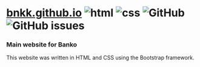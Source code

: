 # [bnkk.github.io](https://bnkk.github.io/) ![html](https://img.shields.io/badge/html-hypertext%20markup%20language-orange?style=flat-square&logo=html5&logoColor=white) ![css](https://img.shields.io/badge/css-cascading%20style%20sheet-blue?style=flat-square&logo=css3&logoColor=white) ![GitHub](https://img.shields.io/github/license/bnkk/bnkk.github.io?style=flat-square) ![GitHub issues](https://img.shields.io/github/issues/bnkk/bnkk.github.io?style=flat-square)
### Main website for Banko

This website was written in HTML and CSS using the Bootstrap framework.

 
